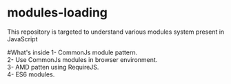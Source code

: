 # modules-loading
This repository is targeted to understand various modules system present in JavaScript 

#What's inside
1- CommonJs module pattern. </br>
2- Use CommonJs modules in browser environment. <br>
3- AMD patten using RequireJS. <br>
4- ES6 modules. <br>

